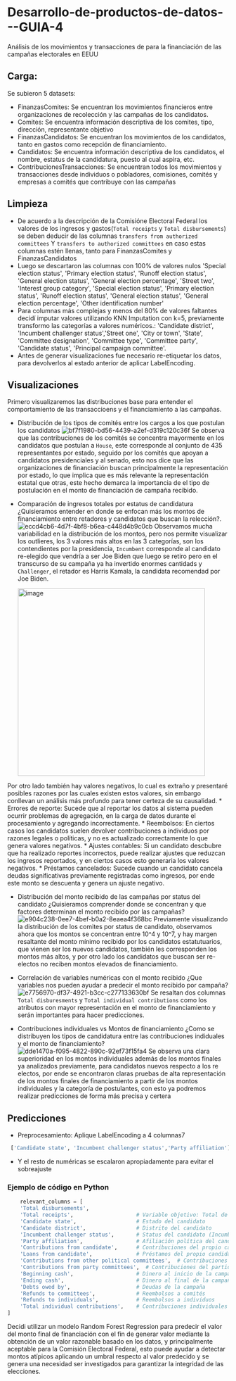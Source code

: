 # Desarrollo-de-productos-de-datos---GUIA-4
Análisis de los movimientos y transacciones de para la financiación de las campañas electorales en EEUU
## Carga:

   Se subieron 5 datasets:
   * FinanzasComites: Se encuentran los movimientos financieros entre organizaciones de recolección y las campañas de los candidatos.
   * Comites: Se encuentra información descriptiva de los comites, tipo, dirección, representante objetivo
   * FinanzasCandidatos: Se encuentran los movimientos de los candidatos, tanto en gastos como recepción de financiamiento.
   * Candidatos: Se encuentra información descriptiva de los candidatos, el nombre, estatus de la candidatura, puesto al cual aspira, etc.
   * ContribucionesTransacciones: Se encuentran todos los movimientos y transacciones desde individuos o pobladores, comisiones, comités y empresas a comités que contribuye con las campañas



## Limpieza

   * De acuerdo a la descripción de la Comisióne Electoral Federal los valores de los ingresos y gastos(`Total receipts` y `Total disbursements`) se deben deducir de las columnas `transfers from authorized committees` Y `transfers to authorized committees` en caso estas columnas estén llenas, tanto para FinanzasComites y FinanzasCandidatos
   * Luego se descartaron las columnas con 100% de valores nulos
     'Special election status', 'Primary election status', 'Runoff election status', 'General election status', 'General election percentage', 'Street two', 'Interest group category', 'Special election status', 'Primary election status', 'Runoff election status', 'General election status', 'General election percentage', 'Other identification number'
   * Para columnas más complejas y menos del 80% de valores faltantes decidí imputar valores utilizando KNN Imputation con k=5, previamente transformo las categorías a valores numéricos.:
   'Candidate district', 'Incumbent challenger status','Street one', 'City or town', 'State', 'Committee designation', 'Committee type', 'Committee party', 'Candidate status', 'Principal campaign committee'.
   * Antes de generar visualizaciones fue necesario re-etiquetar los datos, para devolverlos al estado anterior de aplicar LabelEncoding.

## Visualizaciones
Primero visualizaremos las distribuciones base para entender el comportamiento de las transaccioens y el financiamiento a las campañas. 
   * Distribución de los tipos de comités entre los cargos a los que postulan los candidatos
     ![bf7f1980-bd56-4439-a2ef-d319c120c36f](https://github.com/user-attachments/assets/150797d3-02ae-48c5-abc2-b2c8bfa1a79d)
   Se observa que las contribuciones de los comités se concentra mayormente en los candidatos que postulan a `House`, este corresponde al conjunto de 435 representantes por estado, seguido por los comités que apoyan a candidatos presidenciales y al senado, esto nos dice que las organizaciones de financiación buscan principalmente la representación por estado, lo que implica que es más relevante la representación estatal que otras, este hecho demarca la importancia de el tipo de postulación en el monto de financiación de campaña recibido.

   * Comparación de ingresos totales por estatus de candidatura
     ¿Quisieramos entender en donde se enfocan más los montos de financiamiento entre retadores y candidatos que buscan la relección?.
     ![eccd4cb6-4d7f-4bf8-b6ea-c448d4b9c0cb](https://github.com/user-attachments/assets/bbe68cf7-097e-402a-8b60-203fa3555c14)
      Observamos mucha variabilidad en la distribución de los montos, pero nos permite visualizar los outlieres, los 3 valores más altos en las 3 categorías, son los contendientes por la presidencia, `Incumbent` corresponde al candidato re-elegido que vendría a ser Joe Biden que luego se retiro pero en el transcurso de su campaña ya ha invertido enormes cantidads y `Challenger`, el retador es Harris Kamala, la candidata recomendad por Joe Biden.
     
     <img width="426" alt="image" src="https://github.com/user-attachments/assets/99ba51b3-1f1a-40da-bf99-8ed8c9447f7b">
     
   Por otro lado también hay valores negativos, lo cual es extraño y presentaré posibles razones por las cuales existen estos valores, sin embargo conllevan un análisis más profundo para tener certeza de su causalidad.
      * Errores de reporte: Sucede que al reportar los datos al sistema pueden ocurrir problemas de agregación, en la carga de datos durante el procesamiento y agregando incorrectamente.
      * Reembolsos: En ciertos casos los candidatos suelen devolver contribuciones a individuos por razones legales o políticas, y no es actualizado correctamente lo que genera valores negativos.
      * Ajustes contables: Si un candidato descbubre que ha realizado reportes incorrectos, puede realizar ajustes que reduzcan los ingresos reportados, y en ciertos casos esto generaria los valores negativos.
      * Préstamos cancelados: Sucede cuando un candidato cancela deudas significativas previamente registradas como ingresos, por ende este monto se descuenta y genera un ajuste negativo.
   * Distribución del monto recibido de las campañas por status del candidato
     ¿Quisieramos comprender donde se concentran y que factores determinan el monto recibido por las campañas?
     ![e904c238-0ee7-4bef-b0a2-8eaea4f368bc](https://github.com/user-attachments/assets/8a04160a-4029-4acb-ae1a-f8284e610b1e)
     Previamente visualizando la distribución de los comites por status de candidato, observamos ahora que los montos se concentran entre 10^4 y 10^7, y hay margen resaltante del monto mínimo recibido por los candidatos estatutuarios, que vienen ser los nuevos candidatos, también les corresponden los montos más altos, y por otro lado los candidatos que buscan ser re-electos no reciben montos elevados de financiamiento.
      
   *  Correlación de variables numéricas con el monto recibido
      ¿Que variables nos pueden ayudar a predecir el monto recibido por campaña?
      ![e7756970-df37-4921-b3cc-c277133630bf](https://github.com/user-attachments/assets/cdc40359-2476-4d41-bf8a-18c631ae69a7)
      Se resaltan dos columnas `Total disburesments` y `Total individual contributions` como los atributos con mayor representación en el monto de financiamiento y serán importantes para hacer predicciones.
   * Contribuciones individuales vs Montos de financiamiento
     ¿Como se distribuyen los tipos de candidatura entre las contribuciones indiduales y el monto de financiamiento?
     ![dde1470a-f095-4822-890c-92ef73f15fa4](https://github.com/user-attachments/assets/4bdc689d-8e5f-478d-a514-1182393857c0)
     Se observa una clara superioridad en los montos individuales además de los montos finales ya analizados previamente, para candidatos nuevos respecto a los re electos, por ende se encontraron claras pruebas de alta representación de los montos finales de financiamiento a partir de los montos individuales y la categoría de postulantes, con esto ya podremos realizar predicciones de forma más precisa y certera 

## Predicciones

   * Preprocesamiento: Aplique LabelEncoding a 4 columnas7

```python
 ['Candidate state', 'Incumbent challenger status','Party affiliation']
```
   * Y el resto de numéricas se escalaron apropiadamente para evitar el sobreajuste

### Ejemplo de código en Python

```python
    relevant_columns = [
    'Total disbursements',
    'Total receipts',                    # Variable objetivo: Total de financiación
    'Candidate state',                   # Estado del candidato
    'Candidate district',                # Distrito del candidato
    'Incumbent challenger status',       # Status del candidato (Incumbente o retador)
    'Party affiliation',                 # Afiliación política del candidato
    'Contributions from candidate',      # Contribuciones del propio candidato
    'Loans from candidate',              # Préstamos del propio candidato
    'Contributions from other political committees',  # Contribuciones de otros comités
    'Contributions from party committees',  # Contribuciones del partido
    'Beginning cash',                    # Dinero al inicio de la campaña
    'Ending cash',                       # Dinero al final de la campaña
    'Debts owed by',                     # Deudas de la campaña
    'Refunds to committees',             # Reembolsos a comités
    'Refunds to individuals',            # Reembolsos a individuos
    'Total individual contributions',    # Contribuciones individuales
]
```

Decidi utilizar un modelo Random Forest Regression para predecir el valor del monto final de financiación con el fin de generar valor mediante la obtención de un valor razonable basado en los datos, y principalmente aceptable para la Comisión Electoral Federal, esto puede ayudar a detectar montos atípicos aplicando un umbral respecto al valor predecido y se genera una necesidad ser investigados para garantizar la integridad de las elecciones.



